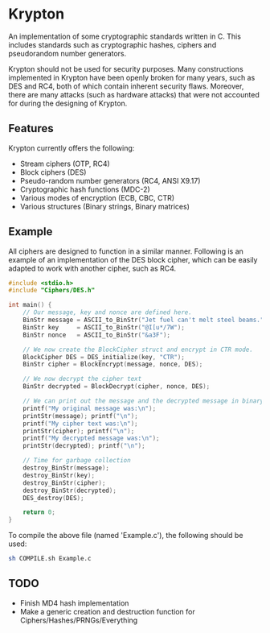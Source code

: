 # Krypton
An implementation of some cryptographic standards written in C. This includes standards such as cryptographic hashes, ciphers and pseudorandom number generators.

Krypton should not be used for security purposes. Many constructions implemented in Krypton have been openly broken for many years, such as DES and RC4, both of which contain inherent security flaws. Moreover, there are many attacks (such as hardware attacks) that were not accounted for during the designing of Krypton.

## Features
Krypton currently offers the following:
* Stream ciphers (OTP, RC4)
* Block ciphers (DES)
* Pseudo-random number generators (RC4, ANSI X9.17)
* Cryptographic hash functions (MDC-2)
* Various modes of encryption (ECB, CBC, CTR)
* Various structures (Binary strings, Binary matrices)

## Example
All ciphers are designed to function in a similar manner. Following is an example of an implementation of the DES block cipher, which can be easily adapted to work with another cipher, such as RC4.

```C
#include <stdio.h>
#include "Ciphers/DES.h"

int main() {
    // Our message, key and nonce are defined here.
    BinStr message = ASCII_to_BinStr("Jet fuel can't melt steel beams.");
    BinStr key     = ASCII_to_BinStr("@I[u*/7W");
    BinStr nonce   = ASCII_to_BinStr("&a3F");

    // We now create the BlockCipher struct and encrypt in CTR mode.
    BlockCipher DES = DES_initialize(key, "CTR");
    BinStr cipher = BlockEncrypt(message, nonce, DES);

    // We now decrypt the cipher text
    BinStr decrypted = BlockDecrypt(cipher, nonce, DES);

    // We can print out the message and the decrypted message in binary
    printf("My original message was:\n");
    printStr(message); printf("\n");
    printf("My cipher text was:\n");
    printStr(cipher); printf("\n");
    printf("My decrypted message was:\n");
    printStr(decrypted); printf("\n");

    // Time for garbage collection
    destroy_BinStr(message);
    destroy_BinStr(key);
    destroy_BinStr(cipher);
    destroy_BinStr(decrypted);
    DES_destroy(DES);

    return 0;
}

```

To compile the above file (named 'Example.c'), the following should be used:

```Bash
sh COMPILE.sh Example.c
```

## TODO
- Finish MD4 hash implementation
- Make a generic creation and destruction function for Ciphers/Hashes/PRNGs/Everything
